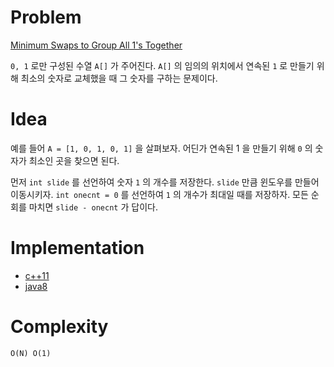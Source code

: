 # Problem

[Minimum Swaps to Group All 1's Together](https://leetcode.com/problems/minimum-swaps-to-group-all-1s-together/)

`0, 1` 로만 구성된 수열 `A[]` 가 주어진다. `A[]` 의 임의의 위치에서 연속된
`1` 로 만들기 위해 최소의 숫자로 교체했을 때 그 숫자를 구하는 문제이다.

# Idea

예를 들어 `A = [1, 0, 1, 0, 1]` 을 살펴보자. 어딘가 연속된 1 을
만들기 위해 `0` 의 숫자가 최소인 곳을 찾으면 된다.

먼저 `int slide` 를 선언하여 숫자 `1` 의 개수를 저장한다. `slide` 만큼
윈도우를 만들어 이동시키자.  `int onecnt = 0` 를 선언하여 `1` 의
개수가 최대일 때를 저장하자. 모든 순회를 마치면 `slide - onecnt` 가
답이다.

# Implementation

* [c++11](a.cpp)
* [java8](MainApp.java)

# Complexity

```
O(N) O(1)
```
